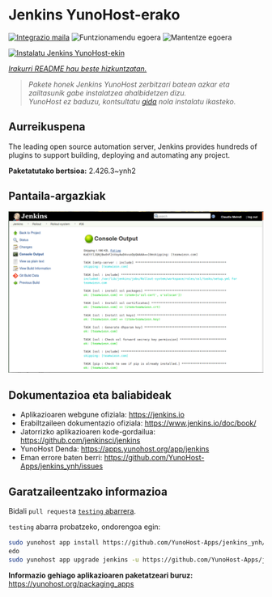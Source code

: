 <!--
Ohart ongi: README hau automatikoki sortu da <https://github.com/YunoHost/apps/tree/master/tools/readme_generator>ri esker
EZ editatu eskuz.
-->

# Jenkins YunoHost-erako

[![Integrazio maila](https://dash.yunohost.org/integration/jenkins.svg)](https://dash.yunohost.org/appci/app/jenkins) ![Funtzionamendu egoera](https://ci-apps.yunohost.org/ci/badges/jenkins.status.svg) ![Mantentze egoera](https://ci-apps.yunohost.org/ci/badges/jenkins.maintain.svg)

[![Instalatu Jenkins YunoHost-ekin](https://install-app.yunohost.org/install-with-yunohost.svg)](https://install-app.yunohost.org/?app=jenkins)

*[Irakurri README hau beste hizkuntzatan.](./ALL_README.md)*

> *Pakete honek Jenkins YunoHost zerbitzari batean azkar eta zailtasunik gabe instalatzea ahalbidetzen dizu.*  
> *YunoHost ez baduzu, kontsultatu [gida](https://yunohost.org/install) nola instalatu ikasteko.*

## Aurreikuspena

The leading open source automation server, Jenkins provides hundreds of plugins to support building, deploying and automating any project. 


**Paketatutako bertsioa:** 2.426.3~ynh2

## Pantaila-argazkiak

![Jenkins(r)en pantaila-argazkia](./doc/screenshots/screenshot1.png)

## Dokumentazioa eta baliabideak

- Aplikazioaren webgune ofiziala: <https://jenkins.io>
- Erabiltzaileen dokumentazio ofiziala: <https://www.jenkins.io/doc/book/>
- Jatorrizko aplikazioaren kode-gordailua: <https://github.com/jenkinsci/jenkins>
- YunoHost Denda: <https://apps.yunohost.org/app/jenkins>
- Eman errore baten berri: <https://github.com/YunoHost-Apps/jenkins_ynh/issues>

## Garatzaileentzako informazioa

Bidali `pull request`a [`testing` abarrera](https://github.com/YunoHost-Apps/jenkins_ynh/tree/testing).

`testing` abarra probatzeko, ondorengoa egin:

```bash
sudo yunohost app install https://github.com/YunoHost-Apps/jenkins_ynh/tree/testing --debug
edo
sudo yunohost app upgrade jenkins -u https://github.com/YunoHost-Apps/jenkins_ynh/tree/testing --debug
```

**Informazio gehiago aplikazioaren paketatzeari buruz:** <https://yunohost.org/packaging_apps>
